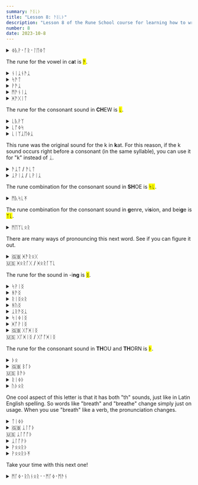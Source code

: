 ```yaml
---
summary: ᚫᛝᚳᚦ
title: "Lesson 8: ᚫᛝᚳᚦ"
description: "Lesson 8 of the Rune School course for learning how to write Modern English with the Anglo-Saxon futhorc"
number: 8
date: 2023-10-8
---
```


<details>
    <summary>ᛄᚣᚹ᛫​ᚪᚱ᛫​ᛚᛖᛄᛏ</summary>
    <p>You are late</p>
</details>

The rune for the vowel in c<strong>a</strong>t is <mark>ᚫ</mark>.

<details>
    <summary>ᚾᛁᛣᚾᚫᛣ</summary>
    <p>nicknack</p>
</details>

<details>
    <summary>ᛋᚫᛏ</summary>
    <p>sat</p>
</details>

<details>
    <summary>ᚹᚫᛣ</summary>
    <p>whack</p>
</details>

<details>
    <summary>ᛗᚫᚾᛁᛣ</summary>
    <p>manic</p>
</details>

<details>
    <summary>ᚸᚫᚷᛁᛏ</summary>
    <p>gadget</p>
</details>

The rune for the consonant sound in <strong>CH</strong>EW is <mark>ᚳ</mark>.

<details>
    <summary>ᚳᚣᚹᛉ</summary>
    <p>choose</p>
</details>

<details>
    <summary>ᚳᚩᛄᛋ</summary>
    <p>choice</p>
</details>

<details>
    <summary>ᚳᛁᛉᛣᛖᛄᛣ</summary>
    <p>cheesecake</p>
</details>

This rune was the original sound for the k in <strong>k</strong>at. For this reason, if the k sound occurs right before a consonant (in the same syllable), you can use it for "k" instead of ᛣ.

<details>
    <summary>ᚫᛣᛏ / ᚫᚳᛏ</summary>
    <p>act</p>
</details>

<details>
    <summary>ᛣᚹᛁᛣ / ᚳᚹᛁᛣ</summary>
    <p>quick</p>
</details>


The rune combination for the consonant sound in <strong>SH</strong>OE is <mark>ᛋᚳ</mark>.

<details>
    <summary>ᛗᚣᛋᚳᛡ</summary>
    <p>mushy</p>
</details>

The rune combination for the consonant sound in <strong>g</strong>enre, vi<strong>s</strong>ion, and bei<strong>g</strong>e is <mark>ᛉᚳ</mark>.

<details>
    <summary>ᛗᛖᛉᚳᛟᚱ</summary>
    <p>measure</p>
</details>

There are many ways of pronouncing this next word. See if you can figure it out.

<details>
    <summary>🇬🇧 ᚸᚫᚱᛟᚷ<br>🇺🇸 ᚸᛟᚱᚪᚷ / ᚸᛟᚱᚪᛉᚳ</summary>
    <p>garage</p>
</details>

The rune for the sound in -i<strong>ng</strong> is <mark>ᛝ</mark>.

<details>
    <summary>ᛋᚹᛁᛝ</summary>
    <p>swing</p>
</details>

<details>
    <summary>ᚻᚫᛝ</summary>
    <p>hang</p>
</details>

<details>
    <summary>ᚱᛁᛝᛟᚱ</summary>
    <p>ringer</p>
</details>

<details>
    <summary>ᚻᚢᛝ</summary>
    <p>hung</p>
</details>

<details>
    <summary>ᛣᚱᚫᛝᛣ</summary>
    <p>crank</p>
</details>

<details>
    <summary>ᛋᛁᛄᛁᛝ</summary>
    <p>seeing</p>
</details>

<details>
    <summary>ᚸᚩᚹᛁᛝ</summary>
    <p>going</p>
</details>

<details>
    <summary>🇬🇧 ᚷᚩᚸᛁᛝ<br>🇺🇸 ᚷᚪᚸᛁᛝ / ᚷᚩᚩᚸᛁᛝ</summary>
    <p>jogging</p>
</details>

The rune for the consonant sound in <strong>TH</strong>OU and <strong>TH</strong>ORN is <mark>ᚦ</mark>.

<details>
    <summary>ᚦᛟ</summary>
    <p>the</p>
</details>

<details>
    <summary>🇬🇧 ᛒᚪᚦ<br>🇺🇸 ᛒᚫᚦ</summary>
    <p>bath</p>
</details>

<details>
    <summary>ᚱᛁᛄᚦ</summary>
    <p>wreath</p>
</details>

<details>
    <summary>ᚢᚦᛟᚱ</summary>
    <p>other</p>
</details>

One cool aspect of this letter is that it has both "th" sounds, just like in Latin English spelling. So words like "breath" and "breathe" change simply just on usage. When you use "breath" like a verb, the pronunciation changes.

<details>
    <summary>ᛏᛁᛄᚦ</summary>
    <p>teeth / teethe</p>
</details>

<details>
    <summary>🇬🇧 ᛣᛚᚩᚦ<br>🇺🇸 ᛣᛚᚩᚩᚦ</summary>
    <p>cloth</p>
</details>

<details>
    <summary>ᛣᛚᚩᚹᚦ</summary>
    <p>clothe</p>
</details>

<details>
    <summary>ᚹᛟᛟᚱᚦ</summary>
    <p>worth</p>
</details>

<details>
    <summary>ᚹᛟᛟᚱᚦᛡ</summary>
    <p>worthy</p>
</details>

Take your time with this next one!

<details>
    <summary>ᛗᚪᛄ᛫ᚱᚢᚾᛟᚱ᛫᛫ᛗᚪᛄ᛫ᛗᚫᚾ</summary>
    <p>My runner, my man</p>
</details>
